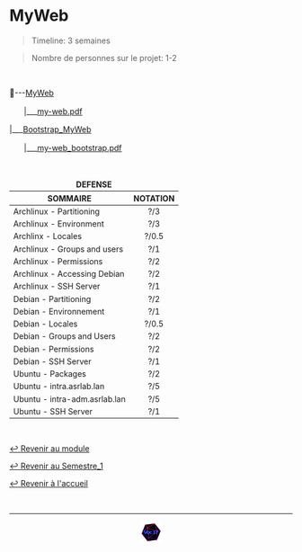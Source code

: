 # MyWeb

> Timeline: 3 semaines

> Nombre de personnes sur le projet: 1-2

<br>

📂---[MyWeb](https://github.com/Studio-17/Epitech-Subjects/tree/main/Semestre_1/B-NSA-100/My_web/MyWeb)

ㅤㅤ|\_\_\_[my-web.pdf](https://github.com/Studio-17/Epitech-Subjects/blob/main/Semestre_1/B-NSA-100/My_web/MyWeb/my-web.pdf)

|\_\_\_[Bootstrap_MyWeb](https://github.com/Studio-17/Epitech-Subjects/tree/main/Semestre_1/B-NSA-100/My_web/Bootstrap_MyWeb)

ㅤㅤ|\_\_\_[my-web_bootstrap.pdf](https://github.com/Studio-17/Epitech-Subjects/blob/main/Semestre_1/B-NSA-100/My_web/Bootstrap_MyWeb/my-web_bootstrap.pdf)

<br>

<table align="center">
    <thead>
    <tr>
            <td colspan="2" align="center"><strong>DEFENSE</strong></td>
    </tr>
        <tr>
            <th>SOMMAIRE</th>
            <th>NOTATION</th>
        </tr>
    </thead>
    <tbody>
        <tr>
            <td rowspan="1">Archlinux - Partitioning</td>
            <td rowspan="1" style="text-align: center;">?/3</td>
        </tr>
        <tr>
            <td rowspan="1">Archlinux - Environment</td>
            <td rowspan="1" style="text-align: center;">?/3</td>
        </tr>
        <tr>
            <td rowspan="1">Archlinx - Locales</td>
            <td rowspan="1" style="text-align: center;">?/0.5</td>
        </tr>
        <tr>
            <td rowspan="1">Archlinux - Groups and users</td>
            <td rowspan="1" style="text-align: center;">?/1</td>
        </tr>
        <tr>
            <td rowspan="1">Archlinux - Permissions</td>
            <td rowspan="1" style="text-align: center;">?/2</td>
        </tr>
        <tr>
            <td rowspan="1">Archlinux - Accessing Debian</td>
            <td rowspan="1" style="text-align: center;">?/2</td>
        </tr>
        <tr>
            <td rowspan="1">Archlinux - SSH Server</td>
            <td rowspan="1" style="text-align: center;">?/1</td>
        </tr>
        <tr>
            <td rowspan="1">Debian - Partitioning</td>
            <td rowspan="1" style="text-align: center;">?/2</td>
        </tr>
        <tr>
            <td rowspan="1">Debian - Environnement </td>
            <td rowspan="1" style="text-align: center;">?/1</td>
        </tr>
        <tr>
            <td rowspan="1">Debian - Locales</td>
            <td rowspan="1" style="text-align: center;">?/0.5</td>
        </tr>
        <tr>
            <td rowspan="1">Debian - Groups and Users</td>
            <td rowspan="1" style="text-align: center;">?/2</td>
        </tr>
        <tr>
            <td rowspan="1">Debian - Permissions</td>
            <td rowspan="1" style="text-align: center;">?/2</td>
        </tr>
        <tr>
            <td rowspan="1">Debian - SSH Server</td>
            <td rowspan="1" style="text-align: center;">?/1</td>
        </tr>
        <tr>
            <td rowspan="1">Ubuntu - Packages</td>
            <td rowspan="1" style="text-align: center;">?/2</td>
        </tr>
        <tr>
            <td rowspan="1">Ubuntu - intra.asrlab.lan</td>
            <td rowspan="1" style="text-align: center;">?/5</td>
        </tr>
        <tr>
            <td rowspan="1">Ubuntu - intra-adm.asrlab.lan </td>
            <td rowspan="1" style="text-align: center;">?/5</td>
        </tr>
        <tr>
            <td rowspan="1">Ubuntu - SSH Server</td>
            <td rowspan="1" style="text-align: center;">?/1</td>
        </tr>
    </tbody>
</table>

<br>

[↩️ Revenir au module](https://github.com/Studio-17/Epitech-Subjects/tree/main/Semestre_1/B-NSA-100)

[↩️ Revenir au Semestre_1](https://github.com/Studio-17/Epitech-Subjects/tree/main/Semestre_1)

[↩️ Revenir à l'accueil](https://github.com/Studio-17/Epitech-Subjects)

<br>

---

<div align="center">

<a href="https://github.com/Studio-17" target="_blank"><img src="../../../voc17.gif" width="40"></a>

</div>
